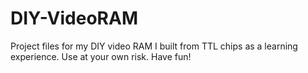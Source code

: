 # DIY-VideoRAM
Project files for my DIY video RAM I built from TTL chips as a learning experience. Use at your own risk. Have fun!
